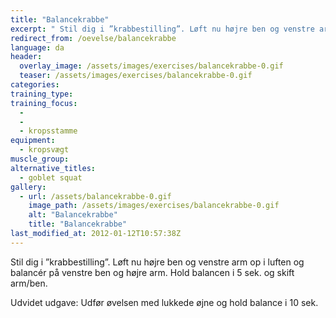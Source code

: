 ```yaml
---
title: "Balancekrabbe"
excerpt: " Stil dig i ”krabbestilling”. Løft nu højre ben og venstre arm op i luften og balancér på venstre ben og højre arm. Hold balancen i 5 sek. og skift arm/ben."
redirect_from: /oevelse/balancekrabbe
language: da
header:
  overlay_image: /assets/images/exercises/balancekrabbe-0.gif
  teaser: /assets/images/exercises/balancekrabbe-0.gif
categories:
training_type: 
training_focus: 
  - 
  - 
  - kropsstamme
equipment:
  - kropsvægt
muscle_group:
alternative_titles:
  - goblet squat
gallery:
  - url: /assets/balancekrabbe-0.gif
    image_path: /assets/images/exercises/balancekrabbe-0.gif
    alt: "Balancekrabbe"
    title: "Balancekrabbe"
last_modified_at: 2012-01-12T10:57:38Z
---
```


 Stil dig i ”krabbestilling”. Løft nu højre ben og venstre arm op i luften og balancér på venstre ben og højre arm. Hold balancen i 5 sek. og skift arm/ben.

Udvidet udgave: Udfør øvelsen med lukkede øjne og hold balance i 10 sek.
